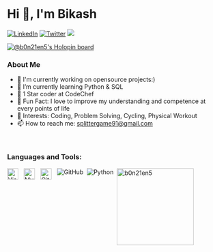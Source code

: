 #                      Hi 👋, I'm Bikash

[![LinkedIn](https://img.shields.io/badge/-Bikash-blue?style=flat-square&logo=Linkedin&logoColor=white&link=https://www.linkedin.com/in/bikash-nath-4851a5243/)](https://www.linkedin.com/in/bikash-nath-4851a5243/)
[![Twitter](https://img.shields.io/twitter/follow/BikashN42135012?label=Follow)](https://twitter.com/BikashN42135012)
![](https://komarev.com/ghpvc/?username=b0n21en5&color=brightgreen)

[![@b0n21en5's Holopin board](https://holopin.io/api/user/board?user=b0n21en5)](https://holopin.io/@b0n21en5)

### About Me

- 👀 I'm currently working on opensource projects:)
- 🌱 I’m currently learning Python & SQL
- 👯 1 Star coder at CodeChef
- 🤔 Fun Fact: I love to improve my understanding and competence at every points of life
- 💬 Interests: Coding, Problem Solving, Cycling, Physical Workout
- 📫 How to reach me: splittergame91@gmail.com
<br />




### Languages and Tools:


<img align="left" alt="Visual Studio Code" width="26px" src="https://cdn.jsdelivr.net/gh/devicons/devicon/icons/vscode/vscode-original.svg" style="padding-right:10px;" />
<img align="left" alt="MySQL" width="26px" src="https://cdn.jsdelivr.net/gh/devicons/devicon/icons/mysql/mysql-original.svg" style="padding-right:10px;" />
<img align="left" alt="Git" width="26px" src="https://cdn.jsdelivr.net/gh/devicons/devicon/icons/git/git-original.svg" style="padding-right:10px;" />

<img align="left" alt="GitHub" src="https://img.shields.io/badge/-GitHub-181717?style=for-the-badge&logo=github" style="padding-right:5px;" />
<img align="left" alt="Python" src="http://img.shields.io/badge/-Python-3776AB?style=for-the-badge&logo=python&logoColor=ffffff" style="padding-right:5px;" />
<img height='180em' alt="b0n21en5" data-canonical-src="https://github-readme-stats.vercel.app/api/top-langs?username=b0n21en5&show_icons=true&locale=en&layout=compact" style="max-width: 100%;" />









